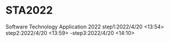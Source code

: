 # STA2022
Software Technology Application 2022
step1:2022/4/20 <13:54>
step2:2022/4/20 <13:59>
-step3:2022/4/20 <14:10>